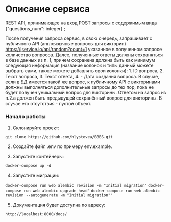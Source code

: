 # Описание сервиса
REST API, принимающее на вход POST запросы с содержимым вида {"questions_num": integer}  ;

После получения запроса сервис, в свою очередь, запрашивает с публичного API (англоязычные вопросы для викторин) https://jservice.io/api/random?count=1 указанное в полученном запросе количество вопросов.
Далее, полученные ответы должны сохраняться в базе данных из п. 1, причем сохранена должна быть как минимум следующая информация (название колонок и типы данный можете выбрать сами, также можете добавлять свои колонки): 1. ID вопроса, 2. Текст вопроса, 3. Текст ответа, 4. - Дата создания вопроса. В случае, если в БД имеется такой же вопрос, к публичному API с викторинами должны выполняться дополнительные запросы до тех пор, пока не будет получен уникальный вопрос для викторины.
Ответом на запрос из п.2.a должен быть предыдущей сохранённый вопрос для викторины. В случае его отсутствия - пустой объект.


### Начало работы

1. Склонируйте проект:


```git clone https://github.com/hlystovea/BBBS.git```  


2. Создайте файл .env по примеру env.example.


3. Запустите контейнеры:

```docker-compose up -d```

4. Запустите миграции:

```docker-compose run web alembic revision -m "Initial migration"```
```docker-compose run web alembic upgrade head"```
```docker-compose run web alembic revision --autogenerate -m "Initial migration""```

5. Документация будет доступна по адресу:
 
```http://localhost:8000/docs/```
